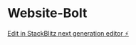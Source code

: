 # Website-Bolt

[Edit in StackBlitz next generation editor ⚡️](https://stackblitz.com/~/github.com/UditSharma97/Website-Bolt)